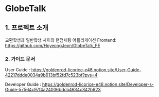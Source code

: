 # GlobeTalk

## 1. 프로젝트 소개

교환학생과 일반학생 사이의 랜덤채팅 어플리케이션
Frontend: https://github.com/HoyeongJeon/GlobeTalk_FE

### 2. 가이드 문서

User Guide : https://goldenrod-licorice-e48.notion.site/User-Guide-42217ddde0034a9b913bf52fd7c523bf?pvs=4

Developer Guide : https://goldenrod-licorice-e48.notion.site/Developer-s-Guide-57564c97f4a24006bdcb4634c342b623
